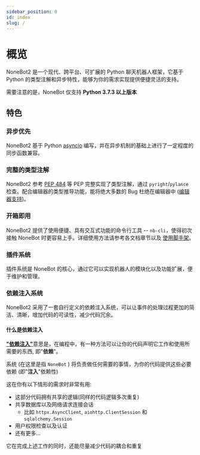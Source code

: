 ```yaml
---
sidebar_position: 0
id: index
slug: /
---
```


# 概览

NoneBot2 是一个现代、跨平台、可扩展的 Python 聊天机器人框架，它基于 Python 的类型注解和异步特性，能够为你的需求实现提供便捷灵活的支持。

需要注意的是，NoneBot 仅支持 **Python 3.7.3 以上版本**

## 特色

### 异步优先

NoneBot2 基于 Python [asyncio](https://docs.python.org/3/library/asyncio.html) 编写，并在异步机制的基础上进行了一定程度的同步函数兼容。

### 完整的类型注解

NoneBot2 参考 [PEP 484](https://www.python.org/dev/peps/pep-0484/) 等 PEP 完整实现了类型注解，通过 `pyright`/`pylance` 检查。配合编辑器的类型推导功能，能将绝大多数的 Bug 杜绝在编辑器中 ([编辑器支持](./start/editor-support))。

### 开箱即用

NoneBot2 提供了使用便捷、具有交互式功能的命令行工具 -- `nb-cli`，使得初次接触 NoneBot 时更容易上手。详细使用方法请参考各文档章节以及 [使用脚手架](./start/nb-cli)。

### 插件系统

插件系统是 NoneBot 的核心，通过它可以实现机器人的模块化以及功能扩展，便于维护和管理。

### 依赖注入系统

NoneBot2 采用了一套自行定义的依赖注入系统，可以让事件的处理过程更加的简洁、清晰，增加代码的可读性，减少代码冗余。

#### 什么是依赖注入

[**"依赖注入"**](https://zh.m.wikipedia.org/wiki/%E6%8E%A7%E5%88%B6%E5%8F%8D%E8%BD%AC)意思是，在编程中，有一种方法可以让你的代码声明它工作和使用所需要的东西, 即"**依赖**"。

系统 (在这里是指 `NoneBot` ) 将负责做任何需要的事情，为你的代码提供这些必要依赖 (即"**注入**"依赖性)

这在你有以下情形的需求时非常有用:

- 这部分代码拥有共享的逻辑(同样的代码逻辑多次重复)
- 共享数据库以及网络请求连接会话
  - 比如 `httpx.AsyncClient`, `aiohttp.ClientSession` 和 `sqlalchemy.Session`
- 用户权限检查以及认证
- 还有更多...

它在完成上述工作的同时，还能尽量减少代码的耦合和重复
